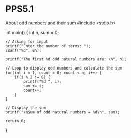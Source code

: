 # PPS5.1
About odd numbers and their sum
#include <stdio.h>

int main() {
    int n, sum = 0;

    // Asking for input
    printf("Enter the number of terms: ");
    scanf("%d", &n);

    printf("The first %d odd natural numbers are: \n", n);

    // Loop to display odd numbers and calculate the sum
    for(int i = 1, count = 0; count < n; i++) {
        if(i % 2 != 0) {
            printf("%d ", i);
            sum += i;
            count++;
        }
    }

    // Display the sum
    printf("\nSum of odd natural numbers = %d\n", sum);

    return 0;
}

